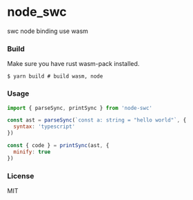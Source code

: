 # node_swc
swc node binding use wasm

### Build

Make sure you have rust wasm-pack installed.

```shell
$ yarn build # build wasm, node
```

### Usage

```js
import { parseSync, printSync } from 'node-swc'

const ast = parseSync(`const a: string = "hello world"`, {
  syntax: 'typescript'
})

const { code } = printSync(ast, {
  minify: true
})
```
### License

MIT
